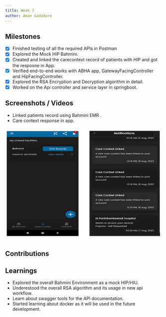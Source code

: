 ```yaml
---
title: Week 7
author: Aman Gadadare
---
```

## Milestones
- [x] Finished testing of all the required  APIs in Postman
- [x] Explored the Mock HIP Bahmini. 
- [x] Created and linked the  carecontext record of patients  with HIP and got the resposne in App.
- [x] Verified end-to-end works with ABHA app, GatewayFacingController and HipFacingController.
- [x] Explored the  RSA Encryption and Decryption algorithm in detail.
- [x] Worked on the Api controller and service layer in springboot.

## Screenshots / Videos 
- Linked  patients record using Bahmini EMR  .
- Care context response in app.

![ New record  ](https://github.com/AmanGadadare/c4gt-milestones/blob/C4GT-Milestones-DT-ABDM-%5D/assets/Op_consent.PNG?raw=true)
## Contributions

## Learnings
- Explored the overall Bahmini Environment as a mock HIP/HIU.
- Underestood the overall RSA algorithm and its usage in new api workflow.
- Learn about  swagger  tools for the API documentation.
- Started learning about docker as it will be used in the future development.
  
